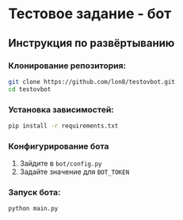 # Тестовое задание - бот

## Инструкция по развёртыванию

### Клонирование репозитория:

```bash
git clone https://github.com/lon8/testovbot.git
cd testovbot
```

### Установка зависимостей:

```bash
pip install -r requirements.txt
```

### Конфигурирование бота
1. Зайдите в `bot/config.py`
2. Задайте значение для `BOT_TOKEN`

### Запуск бота:

```bash
python main.py
```